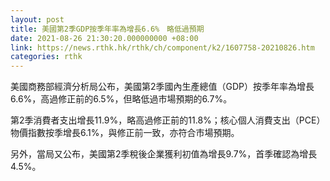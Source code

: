 ```yaml
---
layout: post
title: 美國第2季GDP按季年率為增長6.6%　略低過預期
date: 2021-08-26 21:30:20.000000000 +08:00
link: https://news.rthk.hk/rthk/ch/component/k2/1607758-20210826.htm
categories: rthk
---
```


美國商務部經濟分析局公布，美國第2季國內生產總值（GDP）按季年率為增長6.6%，高過修正前的6.5%，但略低過市場預期的6.7%。

第2季消費者支出增長11.9%，略高過修正前的11.8%；核心個人消費支出（PCE）物價指數按季增長6.1%，與修正前一致，亦符合市場預期。

另外，當局又公布，美國第2季稅後企業獲利初值為增長9.7%，首季確認為增長4.5%。
